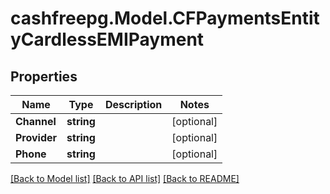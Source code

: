 # cashfreepg.Model.CFPaymentsEntityCardlessEMIPayment

## Properties

Name | Type | Description | Notes
------------ | ------------- | ------------- | -------------
**Channel** | **string** |  | [optional] 
**Provider** | **string** |  | [optional] 
**Phone** | **string** |  | [optional] 

[[Back to Model list]](../README.md#documentation-for-models) [[Back to API list]](../README.md#documentation-for-api-endpoints) [[Back to README]](../README.md)

